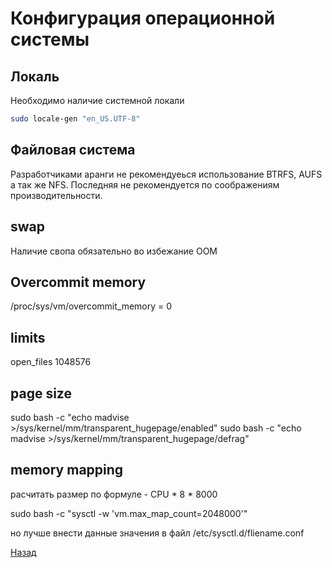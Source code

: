 # Конфигурация операционной системы

## Локаль
 
 Необходимо наличие системной локали
 ```bash
 sudo locale-gen "en_US.UTF-8"
 ```

## Файловая система

Разработчиками аранги не рекомендуеься использование BTRFS, AUFS а так же NFS. Последняя не рекомендуется по соображениям производительности.

## swap

Наличие свопа обязательно во избежание OOM

## Overcommit memory

/proc/sys/vm/overcommit_memory = 0

## limits

open_files 1048576

## page size

sudo bash -c "echo madvise >/sys/kernel/mm/transparent_hugepage/enabled"
sudo bash -c "echo madvise >/sys/kernel/mm/transparent_hugepage/defrag"

## memory mapping

расчитать размер по формуле - CPU * 8 * 8000

sudo bash -c "sysctl -w 'vm.max_map_count=2048000'"

но лучше внести данные значения в файл /etc/sysctl.d/fliename.conf


[Назад](README.md)
